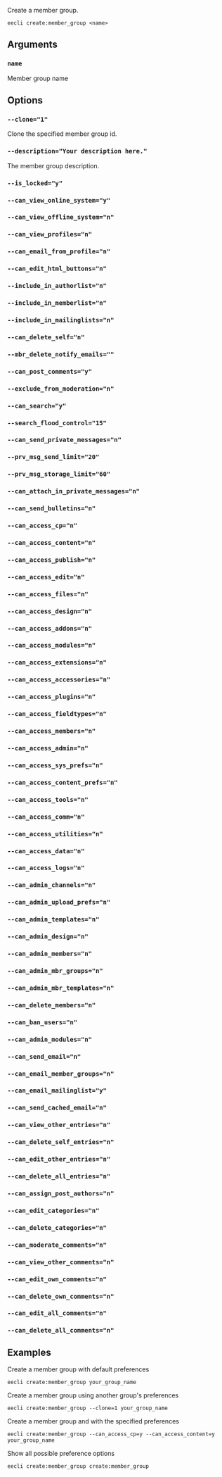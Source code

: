 Create a member group.

```
eecli create:member_group <name>
```

## Arguments

### `name`

Member group name

## Options

### `--clone="1"`

Clone the specified member group id.

### `--description="Your description here."`

The member group description.

### `--is_locked="y"`

### `--can_view_online_system="y"`

### `--can_view_offline_system="n"`

### `--can_view_profiles="n"`

### `--can_email_from_profile="n"`

### `--can_edit_html_buttons="n"`

### `--include_in_authorlist="n"`

### `--include_in_memberlist="n"`

### `--include_in_mailinglists="n"`

### `--can_delete_self="n"`

### `--mbr_delete_notify_emails=""`

### `--can_post_comments="y"`

### `--exclude_from_moderation="n"`

### `--can_search="y"`

### `--search_flood_control="15"`

### `--can_send_private_messages="n"`

### `--prv_msg_send_limit="20"`

### `--prv_msg_storage_limit="60"`

### `--can_attach_in_private_messages="n"`

### `--can_send_bulletins="n"`

### `--can_access_cp="n"`

### `--can_access_content="n"`

### `--can_access_publish="n"`

### `--can_access_edit="n"`

### `--can_access_files="n"`

### `--can_access_design="n"`

### `--can_access_addons="n"`

### `--can_access_modules="n"`

### `--can_access_extensions="n"`

### `--can_access_accessories="n"`

### `--can_access_plugins="n"`

### `--can_access_fieldtypes="n"`

### `--can_access_members="n"`

### `--can_access_admin="n"`

### `--can_access_sys_prefs="n"`

### `--can_access_content_prefs="n"`

### `--can_access_tools="n"`

### `--can_access_comm="n"`

### `--can_access_utilities="n"`

### `--can_access_data="n"`

### `--can_access_logs="n"`

### `--can_admin_channels="n"`

### `--can_admin_upload_prefs="n"`

### `--can_admin_templates="n"`

### `--can_admin_design="n"`

### `--can_admin_members="n"`

### `--can_admin_mbr_groups="n"`

### `--can_admin_mbr_templates="n"`

### `--can_delete_members="n"`

### `--can_ban_users="n"`

### `--can_admin_modules="n"`

### `--can_send_email="n"`

### `--can_email_member_groups="n"`

### `--can_email_mailinglist="y"`

### `--can_send_cached_email="n"`

### `--can_view_other_entries="n"`

### `--can_delete_self_entries="n"`

### `--can_edit_other_entries="n"`

### `--can_delete_all_entries="n"`

### `--can_assign_post_authors="n"`

### `--can_edit_categories="n"`

### `--can_delete_categories="n"`

### `--can_moderate_comments="n"`

### `--can_view_other_comments="n"`

### `--can_edit_own_comments="n"`

### `--can_delete_own_comments="n"`

### `--can_edit_all_comments="n"`

### `--can_delete_all_comments="n"`

## Examples

Create a member group with default preferences

```
eecli create:member_group your_group_name
```

Create a member group using another group's preferences

```
eecli create:member_group --clone=1 your_group_name
```

Create a member group and with the specified preferences

```
eecli create:member_group --can_access_cp=y --can_access_content=y your_group_name
```

Show all possible preference options

```
eecli create:member_group create:member_group
```